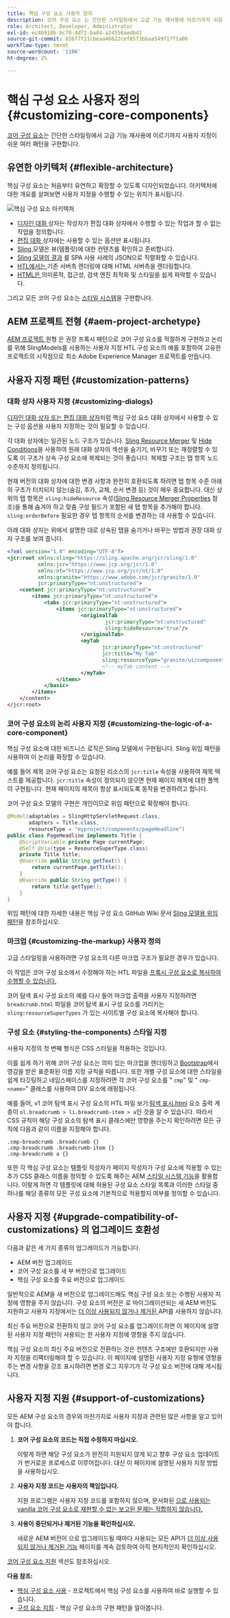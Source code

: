 ```yaml
---
title: 핵심 구성 요소 사용자 정의
description: 코어 구성 요소 는 간단한 스타일링에서 고급 기능 재사용에 이르기까지 쉬운 사용자 지정을 허용하는 몇 가지 패턴을 구현합니다.
role: Architect, Developer, Administrator
exl-id: ec4b918b-bc70-4d72-ba84-a24556aedb41
source-git-commit: b5b77f21cbeaa46622cef85f3bbaa549f17f1a06
workflow-type: tm+mt
source-wordcount: '1106'
ht-degree: 2%

---
```


# 핵심 구성 요소 사용자 정의{#customizing-core-components}

[코어 구성 요소](overview.md)는 간단한 스타일링에서 고급 기능 재사용에 이르기까지 사용자 지정이 쉬운 여러 패턴을 구현합니다.

## 유연한 아키텍처 {#flexible-architecture}

핵심 구성 요소는 처음부터 유연하고 확장할 수 있도록 디자인되었습니다. 아키텍처에 대한 개요를 살펴보면 사용자 지정을 수행할 수 있는 위치가 표시됩니다.

![핵심 구성 요소 아키텍처](/help/assets/screen_shot_2018-12-07at093742.png)

* [디자인 대화 ](/help/get-started/authoring.md#edit-and-design-dialogs) 상자는 작성자가 편집 대화 상자에서 수행할 수 있는 작업과 할 수 없는 작업을 정의합니다.
* [편집 대화 ](/help/get-started/authoring.md#edit-and-design-dialogs) 상자에는 사용할 수 있는 옵션만 표시됩니다.
* [Sling ](#customizing-the-logic-of-a-core-component) 모델은 뷰(템플릿)에 대한 컨텐츠를 확인하고 준비합니다.
* [Sling 모델의 결과](#customizing-the-logic-of-a-core-component) 를 SPA 사용 사례의 JSON으로 직렬화할 수 있습니다.
* [HTL에서는 ](#customizing-the-markup) 기존 서버측 렌더링에 대해 HTML 서버측을 렌더링합니다.
* [HTML은 ](#customizing-the-markup) 의미론적, 접근성, 검색 엔진 최적화 및 스타일을 쉽게 파악할 수 있습니다.

그리고 모든 코어 구성 요소는 [스타일 시스템](#styling-the-components)을 구현합니다.

## AEM 프로젝트 전형 {#aem-project-archetype}

[AEM 프로젝트 ](/help/developing/archetype/overview.md) 원형 은 권장 프록시 패턴으로 코어 구성 요소를 적절하게 구현하고 논리를 위해 SlingModels를 사용하는 사용자 지정 HTL 구성 요소의 예를 포함하여 고유한 프로젝트의 시작점으로 최소 Adobe Experience Manager 프로젝트를 만듭니다.

## 사용자 지정 패턴 {#customization-patterns}

### 대화 상자 사용자 지정 {#customizing-dialogs}

[디자인 대화 상자 또는 편집 대화 상자](/help/get-started/authoring.md)처럼 핵심 구성 요소 대화 상자에서 사용할 수 있는 구성 옵션을 사용자 지정하는 것이 필요할 수 있습니다.

각 대화 상자에는 일관된 노드 구조가 있습니다. [Sling Resource Merger](https://helpx.adobe.com/experience-manager/6-4/sites/developing/using/sling-resource-merger.html) 및 [Hide Conditions](https://helpx.adobe.com/experience-manager/6-5/sites/developing/using/hide-conditions.html)을 사용하여 원래 대화 상자의 섹션을 숨기기, 바꾸기 또는 재정렬할 수 있도록 이 구조가 상속 구성 요소에 복제되는 것이 좋습니다. 복제할 구조는 탭 항목 노드 수준까지 정의됩니다.

현재 버전의 대화 상자에 대한 변경 사항과 완전히 호환되도록 하려면 탭 항목 수준 아래의 구조가 터치되지 않는(숨김, 추가, 교체, 순서 변경 등) 것이 매우 중요합니다. 대신 상위의 탭 항목은 `sling:hideResource` 속성([Sling Resource Merger Properties](https://helpx.adobe.com/experience-manager/6-5/sites/developing/using/sling-resource-merger.html) 참조)을 통해 숨겨야 하고 맞춤 구성 필드가 포함된 새 탭 항목을 추가해야 합니다. `sling:orderBefore` 필요한 경우 탭 항목의 순서를 변경하는 데 사용할 수 있습니다.

아래 대화 상자는 위에서 설명한 대로 상속된 탭을 숨기거나 바꾸는 방법과 권장 대화 상자 구조를 보여 줍니다.

```xml
<?xml version="1.0" encoding="UTF-8"?>
<jcr:root xmlns:sling="https://sling.apache.org/jcr/sling/1.0"
          xmlns:jcr="https://www.jcp.org/jcr/1.0"
          xmlns:nt="https://www.jcp.org/jcr/nt/1.0"
          xmlns:granite="https://www.adobe.com/jcr/granite/1.0"
          jcr:primaryType="nt:unstructured">
    <content jcr:primaryType="nt:unstructured">
        <items jcr:primaryType="nt:unstructured">
            <tabs jcr:primaryType="nt:unstructured">
                <items jcr:primaryType="nt:unstructured">
                        <originalTab
                                jcr:primaryType="nt:unstructured"
                                sling:hideResource="true"/>
                        </originalTab>
                        <myTab
                               jcr:primaryType="nt:unstructured"
                               jcr:title="My Tab"
                               sling:resourceType="granite/ui/components/coral/foundation/container"/>
                               <!-- myTab content -->
                        </myTab>
                </items>
            </basic>
        </items>
    </content>
</jcr:root>
```

### 코어 구성 요소의 논리 사용자 지정 {#customizing-the-logic-of-a-core-component}

핵심 구성 요소에 대한 비즈니스 로직은 Sling 모델에서 구현됩니다. Sling 위임 패턴을 사용하여 이 논리를 확장할 수 있습니다.

예를 들어 제목 코어 구성 요소는 요청된 리소스의 `jcr:title` 속성을 사용하여 제목 텍스트를 제공합니다. `jcr:title` 속성이 정의되지 않으면 현재 페이지 제목에 대한 폴백이 구현됩니다. 현재 페이지의 제목이 항상 표시되도록 동작을 변경하려고 합니다.

코어 구성 요소 모델의 구현은 개인이므로 위임 패턴으로 확장해야 합니다.

```java
@Model(adaptables = SlingHttpServletRequest.class,
       adapters = Title.class,
       resourceType = "myproject/components/pageHeadline")
public class PageHeadline implements Title {
    @ScriptVariable private Page currentPage;
    @Self @Via(type = ResourceSuperType.class)
    private Title title;
    @Override public String getText() {
        return currentPage.getTitle();
    }
    @Override public String getType() {
        return title.getType();
    }
}
```

위임 패턴에 대한 자세한 내용은 핵심 구성 요소 GitHub Wiki 문서 [Sling 모델용 위임 패턴](https://github.com/adobe/aem-core-wcm-components/wiki/Delegation-Pattern-for-Sling-Models)을 참조하십시오.

### 마크업 {#customizing-the-markup} 사용자 정의

고급 스타일링을 사용하려면 구성 요소의 다른 마크업 구조가 필요한 경우가 있습니다.

이 작업은 코어 구성 요소에서 수정해야 하는 HTL 파일을 [프록시 구성 요소로 복사하여 수행할 수 있습니다.](guidelines.md#proxy-component-pattern)

코어 탐색 표시 구성 요소의 예를 다시 들어 마크업 출력을 사용자 지정하려면 `breadcrumb.html` 파일을 코어 탐색 표시 구성 요소를 가리키는 `sling:resourceSuperTypes` 가 있는 사이트별 구성 요소에 복사해야 합니다.

### 구성 요소 {#styling-the-components} 스타일 지정

사용자 지정의 첫 번째 형식은 CSS 스타일을 적용하는 것입니다.

이를 쉽게 하기 위해 코어 구성 요소는 의미 있는 마크업을 렌더링하고 [Bootstrap](https://getbootstrap.com/)에서 영감을 받은 표준화된 이름 지정 규칙을 따릅니다. 또한 개별 구성 요소에 대한 스타일을 쉽게 타깃팅하고 네임스페이스를 지정하려면 각 코어 구성 요소를 &quot; `cmp`&quot; 및 &quot; `cmp-<name>`&quot; 클래스를 사용하여 DIV 요소에 래핑됩니다.

예를 들어, v1 코어 탐색 표시 구성 요소의 HTL 파일 보기:[탐색 표시.html](https://github.com/adobe/aem-core-wcm-components/blob/master/content/src/content/jcr_root/apps/core/wcm/components/breadcrumb/v2/breadcrumb/breadcrumb.html) 요소 출력 계층이 `ol.breadcrumb > li.breadcrumb-item > a`인 것을 알 수 있습니다. 따라서 CSS 규칙이 해당 구성 요소의 탐색 표시 클래스에만 영향을 주는지 확인하려면 모든 규칙에 다음과 같이 이름을 지정해야 합니다.

```shell
.cmp-breadcrumb .breadcrumb {}  
.cmp-breadcrumb .breadcrumb-item {}  
.cmp-breadcrumb a {}
```

또한 각 핵심 구성 요소는 템플릿 작성자가 페이지 작성자가 구성 요소에 적용할 수 있는 추가 CSS 클래스 이름을 정의할 수 있도록 해주는 AEM [스타일 시스템 기능](https://docs.adobe.com/content/help/en/experience-manager-cloud-service/sites/authoring/features/style-system.html)을 활용합니다. 이렇게 하면 각 템플릿에 대해 허용된 구성 요소 스타일 목록과 이러한 스타일 중 하나를 해당 종류의 모든 구성 요소에 기본적으로 적용할지 여부를 정의할 수 있습니다.

## 사용자 지정 {#upgrade-compatibility-of-customizations} 의 업그레이드 호환성

다음과 같은 세 가지 종류의 업그레이드가 가능합니다.

* AEM 버전 업그레이드
* 코어 구성 요소를 새 부 버전으로 업그레이드
* 핵심 구성 요소를 주요 버전으로 업그레이드

일반적으로 AEM을 새 버전으로 업그레이드해도 핵심 구성 요소 또는 수행된 사용자 지정에 영향을 주지 않습니다. 구성 요소의 버전은 로 마이그레이션되는 새 AEM 버전도 지원하고 사용자 지정에서는 [더 이상 사용되지 않거나 제거된 ](https://docs.adobe.com/content/help/ko-KR/experience-manager-cloud-service/release-notes/deprecated-removed-features.html) API를 사용하지 않습니다.

최신 주요 버전으로 전환하지 않고 코어 구성 요소를 업그레이드하면 이 페이지에 설명된 사용자 지정 패턴이 사용되는 한 사용자 지정에 영향을 주지 않습니다.

핵심 구성 요소의 최신 주요 버전으로 전환하는 것은 컨텐츠 구조에만 호환되지만 사용자 지정을 리팩터링해야 할 수 있습니다. 이 페이지에 설명된 사용자 지정 유형에 영향을 주는 변경 사항을 강조 표시하려면 변경 로그 지우기가 각 구성 요소 버전에 대해 게시됩니다.

## 사용자 지정 지원 {#support-of-customizations}

모든 AEM 구성 요소의 경우와 마찬가지로 사용자 지정과 관련된 많은 사항을 알고 있어야 합니다.

1. **코어 구성 요소의 코드는 직접 수정하지 마십시오.**

   이렇게 하면 해당 구성 요소가 완전히 지원되지 않게 되고 향후 구성 요소 업데이트가 번거로운 프로세스로 이루어집니다. 대신 이 페이지에 설명된 사용자 지정 방법을 사용하십시오.

1. **사용자 지정 코드는 사용자의 책임입니다.**

   지원 프로그램은 사용자 지정 코드를 포함하지 않으며, 문서화된 [으로 사용되는 vanilla 코어 구성 요소로 재현할 수 없는 보고된 문제는 적합하지 않습니다.](/help/get-started/using.md)

1. **사용이 중단되거나 제거된 기능을 확인하십시오.**

   새로운 AEM 버전이 으로 업그레이드될 때마다 사용되는 모든 API가 [더 이상 사용되지 않거나 제거된 기능](https://docs.adobe.com/content/help/en/experience-manager-cloud-service/release-notes/deprecated-removed-features.html) 페이지를 계속 검토하여 아직 현지적인지 확인하십시오.

[코어 구성 요소 지원](overview.md#core-component-support) 섹션도 참조하십시오.

**다음 참조:**

* [핵심 구성 요소 사용](/help/get-started/using.md)  - 프로젝트에서 핵심 구성 요소를 사용하여 바로 실행할 수 있습니다.
* [구성 요소 지침](guidelines.md)  - 핵심 구성 요소의 구현 패턴을 알아봅니다.
